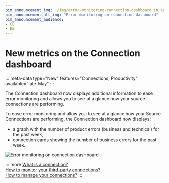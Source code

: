 ```yaml
---
pim_announcement_img: ./img/error-monitoring-connection-dashboard_in_app.png
pim_announcement_alt_img: "Error monitoring on connection dashboard"
pim_announcement_audience:
- CE
- EE
---
```


# New metrics on the Connection dashboard
::: meta-data type="New" features="Connections, Productivity" available="late-May"
:::

The Connection dashboard now displays additional information to ease error monitoring and allows you to see at a glance how your source connections are performing.  

To ease error monitoring and allow you to see at a glance how your Source Connections are performing, the Connection dashboard now displays: 
- a graph with the number of product errors (business and technical) for the past week,
- connection cards showing the number of business errors for the past week. 

![Error monitoring on connection dashboard](../img/error-monitoring-connection-dashboard.png)

::: more
[What is a connection?](../articles/what-is-a-connection.html)   
[How to monitor your third-party connections?](../articles/connection-dashboard.html)  
[How to manage your connections?](../articles/manage-your-connections.html) 
:::
